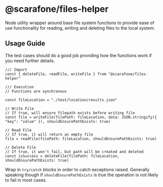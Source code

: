 # @scarafone/files-helper

Node utility wrapper around base file system functions to provide ease of use functionality for reading, writing and deleting files to the local system.

## Usage Guide

The test cases should do a good job providing how the functions work if you need further details.


```
/// Import
const { deleteFile, readFile, writeFile } from "@scarafone/files-helper"

/// Execution
// Functions are synchronous

const fileLocation = "./test/location/results.json"

// Write File
// If true, will ensure filepath exists before writing file
const file = writeFile(filePath: fileLocation, data: JSON.stringify({ "key": "value" }), shouldEnsurePathExists: true)

// Read File
// If true, it will return an empty file
file = readFile(filePath: fileLocation, shouldEnsurePathExists: true)

// Delete File
// If true, it won't fail, but path will be created and deleted
const isSuccess = deleteFile(filePath: fileLocation, shouldEnsurePathExists: true)

```

Wrap in `try/catch` blocks in order to catch exceptions raised. Generally speaking though if `shouldEnsurePathExists` is true the operation is not likely to fail in most cases.